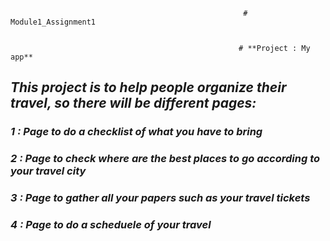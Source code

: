                                                         # Module1_Assignment1

                                                        
                                                       # **Project : My app**

## **_This project is to help people organize their travel, so there will be different pages:_**

### _1 : Page to do a checklist of what you have to bring_
### _2 : Page to check where are the best places to go according to your travel city_
### _3 : Page to gather all your papers such as your travel tickets_
### _4 : Page to do a scheduele of your travel_